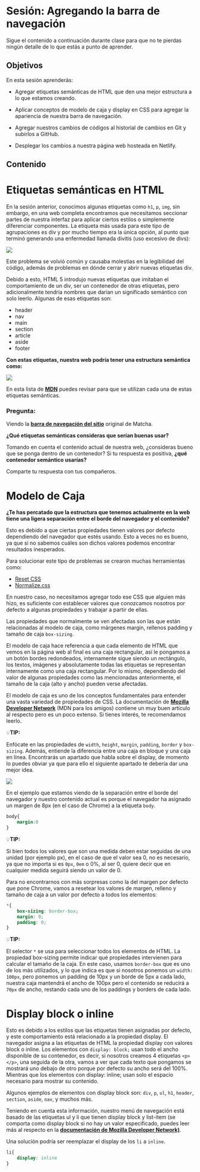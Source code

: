 # Sesión: Agregando la barra de navegación

Sigue el contenido a continuación durante clase para que no te pierdas ningún
detalle de lo que estás a punto de aprender.

## Objetivos

En esta sesión aprenderás:

- Agregar etiquetas semánticas de HTML que den una mejor estructura a lo que
  estamos creando.

- Aplicar conceptos de modelo de caja y display en CSS para agregar la
  apariencia de nuestra barra de navegación.

- Agregar nuestros cambios de códigos al historial de cambios en Git y subirlos
  a GitHub.
  
- Desplegar los cambios a nuestra página web hosteada en Netlify.

## Contenido

# Etiquetas semánticas en HTML

En la sesión anterior, conocimos algunas etiquetas como `h1`, `p`, `img`, sin embargo, en una web completa encontramos que necesitamos seccionar partes de nuestra interfaz para aplicar ciertos estilos o simplemente diferenciar componentes. 
La etiqueta más usada para este tipo de agrupaciones es div y por mucho tiempo era la única opción, al punto que terminó generando una enfermedad llamada divitis (uso excesivo de divs):

![](https://lh4.googleusercontent.com/Vvqs1ZN9-DZcXg4Ui6kTlIWLoyR6JMMaFuxERNg2RHWFyLCgfWc1qlnhrGSF7tr-gi-lK4bspC4lc2xvZyPdm-IQdjDqxjNiqFq8w5VhglGiW_-Sik2Gd4OV2dmUKVWdqyKw2Uxg)

Este problema se volvió común y causaba molestias en la legibilidad del código, además de problemas en dónde cerrar y abrir nuevas etiquetas div. 

Debido a esto, HTML 5 introdujo nuevas etiquetas que imitaban el comportamiento de un div, ser un contenedor de otras etiquetas, pero adicionalmente tendría nombres que darían un significado semántico con solo leerlo. 
Algunas de esas etiquetas son:

+ header
+ nav
+ main
+ section
+ article
+ aside
+ footer

**Con estas etiquetas, nuestra web podría tener una estructura semántica como:**

![](https://lh3.googleusercontent.com/RNY0TC6kvHj7K-vquMjDcw4YoX31B5roP_muNAxrq86euodR64W-WP8SMdVFnl0eUh4FIQWB1Kkngj8Vx4t5SyiIbKnUaQNW5_29v4LflyTRp3aELB1Jtw97wIYLKH8F0Ac1eWwH)

En esta lista de [**MDN**](https://developer.mozilla.org/es/docs/HTML/HTML5/HTML5_lista_elementos#Secciones) puedes revisar para que se utilizan cada una de estas etiquetas semánticas.

### Pregunta:

Viendo la [**barra de navegación del sitio**](https://bedu-fef.netlify.app/) original de Matcha.

**¿Qué etiquetas semánticas consideras que serían buenas usar?**

Tomando en cuenta el contenido actual de nuestra web, ¿consideras bueno que se ponga dentro de un contenedor? Si tu respuesta es positiva, **¿qué contenedor semántico usarías?**

Comparte tu respuesta con tus compañeros.

# Modelo de Caja

**¿Te has percatado que la estructura que tenemos actualmente en la web tiene una ligera separación entre el borde del navegador y el contenido?**

Esto es debido a que ciertas propiedades tienen valores por defecto dependiendo del navegador que estés usando. Esto a veces no es bueno, ya que si no sabemos cuáles son dichos valores podemos encontrar resultados inesperados.

Para solucionar este tipo de problemas se crearon muchas herramientas como:

+ [Reset CSS](https://meyerweb.com/eric/tools/css/reset/)
+ [Normalize.css ](https://necolas.github.io/normalize.css/)

En nuestro caso, no necesitamos agregar todo ese CSS que alguien más hizo, es suficiente con establecer valores que conozcamos nosotros por defecto a algunas propiedades y trabajar a partir de ellas.

Las propiedades que normalmente se ven afectadas son las que están relacionadas al modelo de caja, como márgenes margin, rellenos padding y tamaño de caja `box-sizing`. 

El modelo de caja hace referencia a que cada elemento de HTML que vemos en la página web al final es una caja rectangular, así le pongamos a un botón bordes redondeados, internamente sigue siendo un rectángulo, los textos, imágenes y absolutamente todas las etiquetas se representan internamente como una caja rectangular. 
Por lo mismo, dependiendo del valor de algunas propiedades como las mencionadas anteriormente, el tamaño de la caja (alto y ancho) pueden verse afectadas.

El modelo de caja es uno de los conceptos fundamentales para entender una vasta variedad de propiedades de CSS. 
La documentación de [**Mozilla Developer Network**](https://developer.mozilla.org/es/docs/Learn/CSS/Building_blocks/El_modelo_de_caja) (MDN para los amigos) contiene un muy buen artículo al respecto pero es un poco extenso. Si tienes interés, te recomendamos leerlo.


💡**TIP:**

Enfócate en las propiedades de `width`, `height`, `margin`, `padding`, `border` y `box-sizing`. Además, entiende la diferencia entre una caja en bloque y una caja en línea. Encontrarás un apartado que habla sobre el display, de momento lo puedes obviar ya que para ello el siguiente apartado te debería dar una mejor idea.

![](https://lh5.googleusercontent.com/H4fAkRrj8dtDOLivZYaaAmuMPmFpEIVebaoxtoVS6UxHa7KoBWh6RuJkwplayq0l568pl8GIez3lOIReNR4D2EsnS10RKQqb2SZaBwA5tNv3rwIiej6VZUQTR2Gl4JrQKYTmW2Oh)

En el ejemplo que estamos viendo de la separación entre el borde del navegador y nuestro contenido actual es porque el navegador ha asignado un margen de 8px (en el caso de Chrome) a la etiqueta `body`.

```css
body{
    margin:0
}
```

💡**TIP:**

Si bien todos los valores que son una medida deben estar seguidas de una unidad (por ejemplo px), en el caso de que el valor sea 0, no es necesario, ya que no importa si es `0px`, `0em` o 0%, al ser 0, quiere decir que en cualquier medida seguirá siendo un valor de 0.

Para no encontrarnos con más sorpresas como la del margen por defecto que pone Chrome, vamos a resetear los valores de margen, relleno y tamaño de caja a un valor por defecto a todos los elementos:

```css
*{
    box-sizing: border-box;
    margin: 0;
    padding: 0;
}
```

💡**TIP:**

El selector `*` se usa para seleccionar todos los elementos de HTML.
La propiedad box-sizing permite indicar qué propiedades intervienen para calcular el tamaño de la caja.
En este caso, usamos `border-box` que es uno de los más utilizados, y lo que indica es que si nosotros ponemos un `width: 100px`, pero ponemos un padding de 10px y un borde de 5px a cada lado, nuestra caja mantendrá el ancho de 100px pero el contenido se reducirá a `70px` de ancho, restando cada uno de los paddings y borders de cada lado.

# Display block o inline

Esto es debido a los estilos que las etiquetas tienen asignadas por defecto, y este comportamiento está relacionado a la propiedad display. El navegador asigna a las etiquetas de HTML la propiedad display con valores block o inline. Los elementos con `display: block;` usan todo el ancho disponible de su contenedor, es decir, si nosotros creamos 4 etiquetas `<p></p>`, una seguida de la otra, vamos a ver que cada texto que pongamos se mostrará uno debajo de otro porque por defecto su ancho será del 100%. Mientras que los elementos con display: inline; usan solo el espacio necesario para mostrar su contenido.

Algunos ejemplos de elementos con display block son: `div`, `p`, `ul`, `h1`, `header`, `section`, `aside`, `nav`, y muchos más.

Teniendo en cuenta esta información, nuestro menú de navegación está basado de las etiquetas ul y li que tienen display block y list-item (se comporta como display block si no hay un valor especificado, puedes leer más al respecto en la **[documentación de Mozilla Developer Network)](https://developer.mozilla.org/en-US/docs/Web/CSS/display-listitem)**.

Una solución podría ser reemplazar el display de los `li` a `inline`.

```css
li{
    display: inline
}
```
